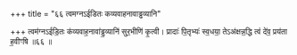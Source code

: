 +++
title = "६६ त्वमग्नऽईडितः कव्यवाहनावाड्ढव्यानि"

+++
त्वम॑ग्नऽईडि॒तः क॑व्यवाह॒नावा॑ड्ढ॒व्यानि॑ सुर॒भीणि॑ कृ॒त्वी। प्रादाः॑ पि॒तृभ्यः॑ स्व॒धया॒ तेऽअ॑क्षन्न॒द्धि त्वं दे॑व॒ प्रय॑ता ह॒वीꣳषि ॥६६ ॥